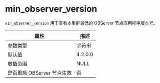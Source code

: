 min_observer_version 
=========================================

`min_observer_version` 用于查看本集群最低的 OBServer 节点应用程序版本号。


|      **属性**      | **描述**  |
|------------------|---------|
| 参数类型             | 字符串     |
| 默认值              | 4.2.0.0 |
| 取值范围             | NULL    |
| 是否重启 OBServer 节点生效 | 否       |



